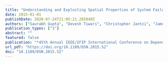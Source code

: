 ```yaml
---
title: "Understanding and Exploiting Spatial Properties of System Failures on Extreme-Scale HPC Systems"
date: 2015-01-01
publishDate: 2020-07-24T21:05:21.285049Z
authors: ["Saurabh Gupta", "Devesh Tiwari", "Christopher Jantzi", "James H. Rogers", "Don Maxwell"]
publication_types: ["1"]
abstract: ""
featured: false
publication: "*45th Annual IEEE/IFIP International Conference on Dependable Systems and Networks, DSN 2015, Rio de Janeiro, Brazil, June 22-25, 2015*"
url_pdf: "https://doi.org/10.1109/DSN.2015.52"
doi: "10.1109/DSN.2015.52"
---
```


